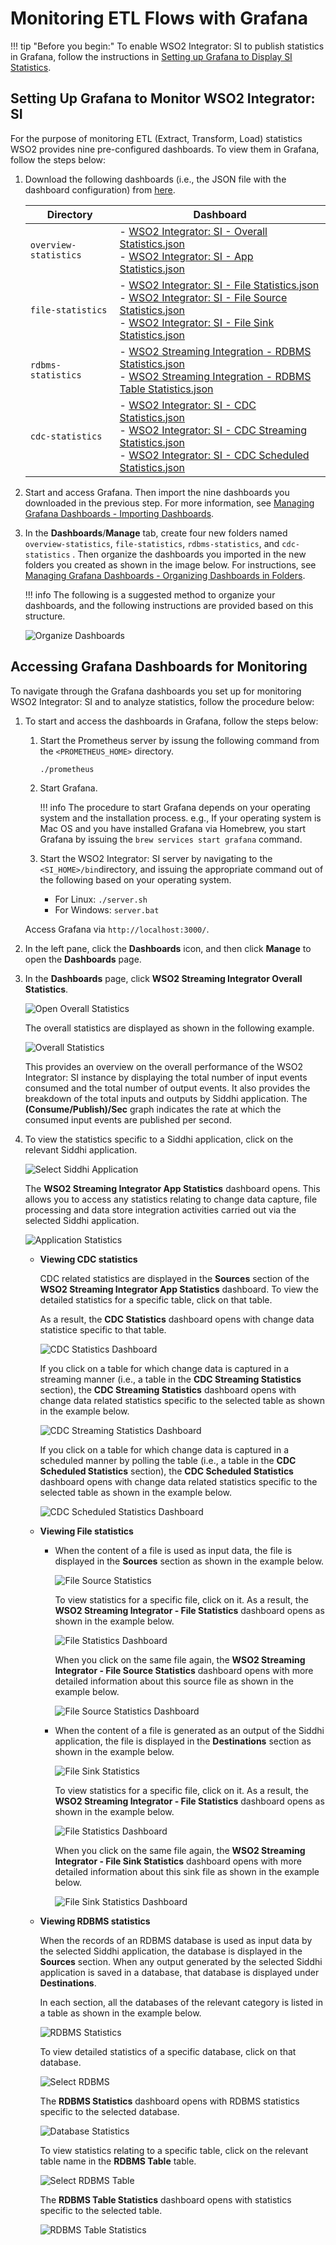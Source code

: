 # Monitoring ETL Flows with Grafana

!!! tip "Before you begin:"
    To enable WSO2 Integrator: SI to publish statistics in Grafana, follow the instructions in [Setting up Grafana to Display SI Statistics](../admin/setting-up-grafana-dashboards.md).

## Setting Up Grafana to Monitor WSO2 Integrator: SI

For the purpose of monitoring ETL (Extract, Transform, Load) statistics WSO2 provides nine pre-configured dashboards. To view them in Grafana, follow the steps below:
 
 1. Download the following dashboards (i.e., the JSON file with the dashboard configuration) from [here](https://github.com/wso2/streaming-integrator/tree/master/modules/distribution/carbon-home/resources/dashboards).
 
    |**Directory**        |**Dashboard**                                          |
    |---------------------|-------------------------------------------------------|
    |`overview-statistics`|- [WSO2 Integrator: SI - Overall Statistics.json](https://github.com/wso2/streaming-integrator/blob/master/modules/distribution/carbon-home/resources/dashboards/overview-statistics/WSO2%20Streaming%20Integrator%20-%20Overall%20Statistics.json) <br/> - [WSO2 Integrator: SI - App Statistics.json](https://github.com/wso2/streaming-integrator/blob/master/modules/distribution/carbon-home/resources/dashboards/overview-statistics/WSO2%20Streaming%20Integrator%20-%20App%20Statistics.json)|
    |`file-statistics`    |- [WSO2 Integrator: SI - File Statistics.json](https://github.com/wso2/streaming-integrator/blob/master/modules/distribution/carbon-home/resources/dashboards/file-statistics/WSO2%20Streaming%20Integrator%20-%20File%20Statistics.json) <br/> - [WSO2 Integrator: SI - File Source Statistics.json](https://github.com/wso2/streaming-integrator/blob/master/modules/distribution/carbon-home/resources/dashboards/file-statistics/WSO2%20Streaming%20Integrator%20-%20File%20Source%20Statistics.json) <br/> - [WSO2 Integrator: SI - File Sink Statistics.json](https://github.com/wso2/streaming-integrator/blob/master/modules/distribution/carbon-home/resources/dashboards/file-statistics/WSO2%20Streaming%20Integrator%20-%20File%20Sink%20Statistics.json)|
    |`rdbms-statistics`   |- [WSO2 Streaming Integration - RDBMS Statistics.json](https://github.com/wso2/streaming-integrator/blob/master/modules/distribution/carbon-home/resources/dashboards/rdbms-statistics/WSO2%20Streaming%20Integration%20-%20RDBMS%20Statistics.json) <br/> - [WSO2 Streaming Integration - RDBMS Table Statistics.json](https://github.com/wso2/streaming-integrator/blob/master/modules/distribution/carbon-home/resources/dashboards/rdbms-statistics/WSO2%20Streaming%20Integration%20-%20RDBMS%20Table%20Statistics.json)|
    |`cdc-statistics`     |- [WSO2 Integrator: SI - CDC Statistics.json](https://github.com/wso2/streaming-integrator/blob/master/modules/distribution/carbon-home/resources/dashboards/cdc-statistics/WSO2%20Streaming%20Integrator%20-%20CDC%20Statistics.json) <br/> - [WSO2 Integrator: SI - CDC Streaming Statistics.json](https://github.com/wso2/streaming-integrator/blob/master/modules/distribution/carbon-home/resources/dashboards/cdc-statistics/WSO2%20Streaming%20Integrator%20-%20CDC%20Streaming%20Statistics.json) <br/> - [WSO2 Integrator: SI - CDC Scheduled Statistics.json](https://github.com/wso2/streaming-integrator/blob/master/modules/distribution/carbon-home/resources/dashboards/cdc-statistics/WSO2%20Streaming%20Integrator%20-%20CDC%20Scheduled%20Statistics.json)|
    
 2. Start and access Grafana. Then import the nine dashboards you downloaded in the previous step. For more information, see [Managing Grafana Dashboards - Importing Dashboards]({{base_path}}/admin/managing-grafana-dashboards.md#importing-dashboards).
    
 3. In the **Dashboards**/**Manage** tab, create four new folders named `overview-statistics`, `file-statistics`, `rdbms-statistics`, and `cdc-statistics` . Then organize the dashboards you imported in the new folders you created as shown in the image below. For instructions, see [Managing Grafana Dashboards - Organizing Dashboards in Folders]({{base_path}}/admin/managing-grafana-dashboards.md#organizing-dashboards-in-folders).
 
    !!! info
        The following is a suggested method to organize your dashboards, and the following instructions are provided based on this structure.
 
    ![Organize Dashboards]({{base_path}}/images/managing-wso2-dashboards/organized-dashboards.png)
    
 
## Accessing Grafana Dashboards for Monitoring

To navigate through the Grafana dashboards you set up for monitoring WSO2 Integrator: SI and to analyze statistics, follow the procedure below:

1. To start and access the dashboards in Grafana, follow the steps below:

    1. Start the Prometheus server by issung the following command from the `<PROMETHEUS_HOME>` directory.
    
        `./prometheus`
        
    2. Start Grafana.
    
        !!! info
            The procedure to start Grafana depends on your operating system and the installation process. e.g., If your operating system is Mac OS and you have installed Grafana via Homebrew, you start Grafana by issuing the `brew services start grafana` command.
            
    3. Start the WSO2 Integrator: SI server by navigating to the `<SI_HOME>/bin`directory, and issuing the appropriate command out of the following based on your operating system.
           
        - For Linux: `./server.sh`
        - For Windows: `server.bat`

    Access Grafana via `http://localhost:3000/`.

2. In the left pane, click the **Dashboards** icon, and then click **Manage** to open the **Dashboards** page.

3. In the **Dashboards** page, click **WSO2 Streaming Integrator Overall Statistics**.

    ![Open Overall Statistics]({{base_path}}/images/managing-wso2-dashboards/open-overall-statistics-dashboard.png)
    
    The overall statistics are displayed as shown in the following example.
    
    ![Overall Statistics]({{base_path}}/images/managing-wso2-dashboards/overall-statistics.png)
    
    This provides an overview on the overall performance of the WSO2 Integrator: SI instance by displaying the total number of input events consumed and the total number of output events. It also provides the breakdown of the total inputs and outputs by Siddhi application. The **(Consume/Publish)/Sec** graph indicates the rate at which the consumed input events are published per second.
    
4. To view the statistics specific to a Siddhi application, click on the relevant Siddhi application.
 
    ![Select Siddhi Application]({{base_path}}/images/managing-wso2-dashboards/select-siddhi-applocation.png)
    
    The **WSO2 Streaming Integrator App Statistics** dashboard opens. This allows you to access any statistics relating to change data capture, file processing and data store integration activities carried out via the selected Siddhi application.
    
    ![Application Statistics]({{base_path}}/images/managing-wso2-dashboards/siddhi-application-statistics.png)
    
    - **Viewing CDC statistics**
    
        CDC related statistics are displayed in the **Sources** section of the **WSO2 Streaming Integrator App Statistics** dashboard. To view the detailed statistics for a specific table, click on that table.
        
        As a result, the **CDC Statistics** dashboard opens with change data statistice specific to that table.
        
        ![CDC Statistics Dashboard]({{base_path}}/images/managing-wso2-dashboards/cdc-statistics.png)
        
        If you click on a table for which change data is captured in a streaming manner (i.e., a table in the **CDC Streaming Statistics** section), the **CDC Streaming Statistics** dashboard opens with change data related statistics specific to the selected table as shown in the example below.
        
        ![CDC Streaming Statistics Dashboard]({{base_path}}/images/managing-wso2-dashboards/cdc-streaming-statistics.png)
        
        If you click on a table for which change data is captured in a scheduled manner by polling the table (i.e., a table in the **CDC Scheduled Statistics** section), the **CDC Scheduled Statistics** dashboard opens with change data related statistics specific to the selected table as shown in the example below.
        
        ![CDC Scheduled Statistics Dashboard]({{base_path}}/images/managing-wso2-dashboards/cdc-scheduled-statistics.png)
    
    - **Viewing File statistics**
    
       - When the content of a file is used as input data, the file is displayed in the **Sources** section as shown in the example below.
        
          ![File Source Statistics]({{base_path}}/images/managing-wso2-dashboards/source-file-statistics.png)
        
         To view statistics for a specific file, click on it. As a result, the **WSO2 Streaming Integrator - File Statistics** dashboard opens as shown in the example below.
         
          ![File Statistics Dashboard]({{base_path}}/images/managing-wso2-dashboards/file-statistics-dashboard.png)
          
         When you click on the same file again, the **WSO2 Streaming Integrator - File Source Statistics** dashboard opens with more detailed information about this source file as shown in the example below. 
         
          ![File Source Statistics Dashboard]({{base_path}}/images/managing-wso2-dashboards/file-source-statistics-dashboard.png)                 
          
       - When the content of a file is generated as an output of the Siddhi application, the file is displayed in the **Destinations** section as shown in the example below.
    
          ![File Sink Statistics]({{base_path}}/images/managing-wso2-dashboards/file-sink-statistics.png)       
        
         To view statistics for a specific file, click on it. As a result, the **WSO2 Streaming Integrator - File Statistics** dashboard opens as shown in the example below.
                 
         ![File Statistics Dashboard]({{base_path}}/images/managing-wso2-dashboards/file-statistics-dashboard.png)
        
         When you click on the same file again, the **WSO2 Streaming Integrator - File Sink Statistics** dashboard opens with more detailed information about this sink file as shown in the example below. 
         
         ![File Sink Statistics Dashboard]({{base_path}}/images/managing-wso2-dashboards/file-sink-statistics-dashboard.png) 
        
    - **Viewing RDBMS statistics**
    
        When the records of an RDBMS database is used as input data by the selected Siddhi application, the database is displayed in the **Sources** section. When any output generated by the selected Siddhi application is saved in a database, that database is displayed under **Destinations**.
       
        In each section, all the databases of the relevant category is listed in a table as shown in the example below.
        
        ![RDBMS Statistics]({{base_path}}/images/managing-wso2-dashboards/rdbms-statistics.png)
        
        To view detailed statistics of a specific database, click on that database.
        
        ![Select RDBMS]({{base_path}}/images/managing-wso2-dashboards/select-rdbms.png)
        
        The **RDBMS Statistics** dashboard opens with RDBMS statistics specific to the selected database.
        
        ![Database Statistics]({{base_path}}/images/managing-wso2-dashboards/database-statistics.png)
        
        To view statistics relating to a specific table, click on the relevant table name in the **RDBMS Table** table.
        
        ![Select RDBMS Table]({{base_path}}/images/managing-wso2-dashboards/select-rdbms-table.png)
        
        The **RDBMS Table Statistics** dashboard opens with statistics specific to the selected table.
        
        ![RDBMS Table Statistics]({{base_path}}/images/managing-wso2-dashboards/rdbms-table-statistics.png)